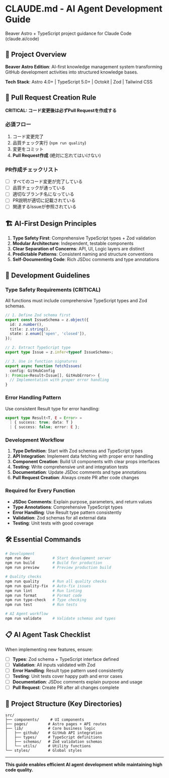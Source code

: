 # CLAUDE.md - AI Agent Development Guide

Beaver Astro + TypeScript project guidance for Claude Code (claude.ai/code)

## 🤖 Project Overview

**Beaver Astro Edition**: AI-first knowledge management system transforming GitHub development activities into structured knowledge bases.

**Tech Stack**: Astro 4.0+ | TypeScript 5.0+ | Octokit | Zod | Tailwind CSS

## 🔄 Pull Request Creation Rule

**CRITICAL: コード変更後は必ずPull Requestを作成する**

### 必須フロー
1. コード変更完了
2. 品質チェック実行 (`npm run quality`)
3. 変更をコミット
4. **Pull Request作成** (絶対に忘れてはいけない)

### PR作成チェックリスト
- [ ] すべてのコード変更が完了している
- [ ] 品質チェックが通っている
- [ ] 適切なブランチ名になっている
- [ ] PR説明が適切に記載されている
- [ ] 関連するIssueが参照されている

## 🏗 AI-First Design Principles

1. **Type Safety First**: Comprehensive TypeScript types + Zod validation
2. **Modular Architecture**: Independent, testable components
3. **Clear Separation of Concerns**: API, UI, Logic layers are distinct
4. **Predictable Patterns**: Consistent naming and structure conventions
5. **Self-Documenting Code**: Rich JSDoc comments and type annotations

## 🔧 Development Guidelines

### Type Safety Requirements (CRITICAL)

All functions must include comprehensive TypeScript types and Zod schemas.

```typescript
// 1. Define Zod schema first
export const IssueSchema = z.object({
  id: z.number(),
  title: z.string(),
  state: z.enum(['open', 'closed']),
});

// 2. Extract TypeScript type
export type Issue = z.infer<typeof IssueSchema>;

// 3. Use in function signatures
export async function fetchIssues(
  config: GitHubConfig
): Promise<Result<Issue[], GitHubError>> {
  // Implementation with proper error handling
}
```

### Error Handling Pattern

Use consistent Result type for error handling:

```typescript
export type Result<T, E = Error> =
  | { success: true; data: T }
  | { success: false; error: E };
```

### Development Workflow

1. **Type Definition**: Start with Zod schemas and TypeScript types
2. **API Integration**: Implement data fetching with proper error handling
3. **Component Creation**: Build UI components with clear props interfaces
4. **Testing**: Write comprehensive unit and integration tests
5. **Documentation**: Update JSDoc comments and type annotations
6. **Pull Request Creation**: Always create PR after code changes

### Required for Every Function

- **JSDoc Comments**: Explain purpose, parameters, and return values
- **Type Annotations**: Comprehensive TypeScript types
- **Error Handling**: Use Result type pattern consistently
- **Validation**: Zod schemas for all external data
- **Testing**: Unit tests with good coverage

## 🛠 Essential Commands

```bash
# Development
npm run dev          # Start development server
npm run build        # Build for production
npm run preview      # Preview production build

# Quality checks
npm run quality      # Run all quality checks
npm run quality-fix  # Auto-fix issues
npm run lint         # Run linting
npm run format       # Format code
npm run type-check   # Type checking
npm run test         # Run tests

# AI Agent workflow
npm run validate     # Validate schemas and types
```

## 📋 AI Agent Task Checklist

When implementing new features, ensure:

- [ ] **Types**: Zod schema + TypeScript interface defined
- [ ] **Validation**: All inputs validated with Zod
- [ ] **Error Handling**: Result type pattern used consistently
- [ ] **Testing**: Unit tests cover happy path and error cases
- [ ] **Documentation**: JSDoc comments explain purpose and usage
- [ ] **Pull Request**: Create PR after all changes complete

## 🎯 Project Structure (Key Directories)

```
src/
├── components/     # UI components
├── pages/         # Astro pages + API routes
├── lib/           # Core business logic
│   ├── github/    # GitHub API integration
│   ├── types/     # TypeScript definitions
│   ├── schemas/   # Zod validation schemas
│   └── utils/     # Utility functions
└── styles/        # Global styles
```

---

**This guide enables efficient AI agent development while maintaining high code quality.**
